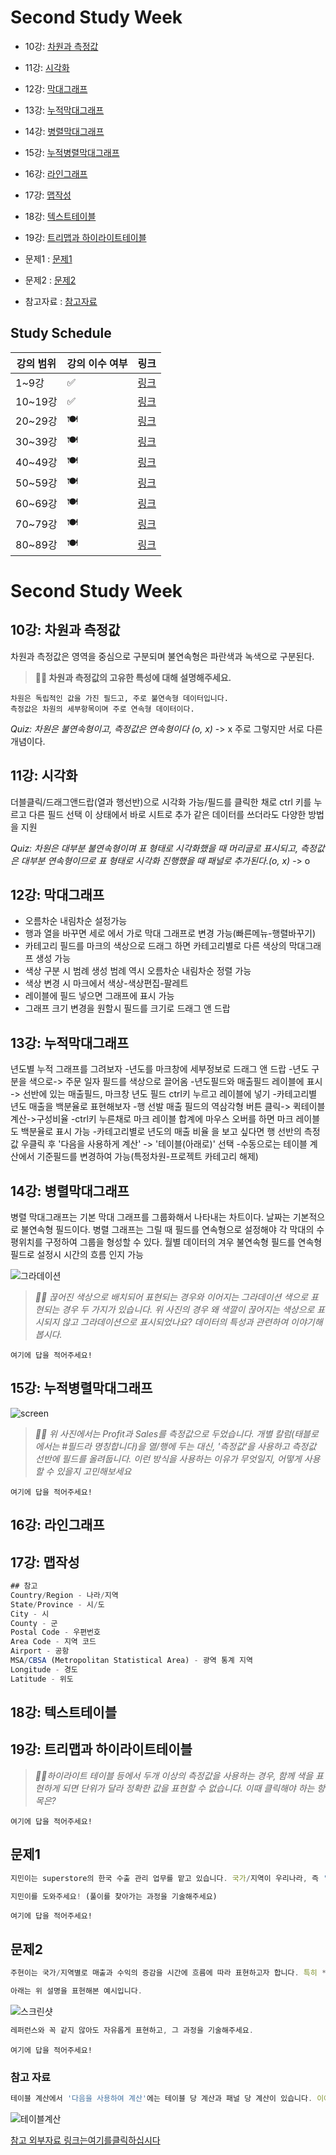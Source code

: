 # Second Study Week

- 10강: [차원과 측정값](#10강-차원과-측정값)

- 11강: [시각화](#11강-시각화)

- 12강: [막대그래프](#12강-막대그래프)

- 13강: [누적막대그래프](#13강-누적막대그래프)

- 14강: [병렬막대그래프](#14강-병렬막대그래프)

- 15강: [누적병렬막대그래프](#15강-누적병렬막대그래프)

- 16강: [라인그래프](#16강-라인그래프)

- 17강: [맵작성](#17강-맵작성)

- 18강: [텍스트테이블](#18강-텍스트테이블)

- 19강: [트리맵과 하이라이트테이블](#19강-트리맵과-하이라이트테이블)

- 문제1 : [문제1](#문제1)

- 문제2 : [문제2](#문제2)

- 참고자료 : [참고자료](#참고-자료)



## Study Schedule

| 강의 범위     | 강의 이수 여부 | 링크                                                                                                        |
|--------------|---------|-----------------------------------------------------------------------------------------------------------|
| 1~9강        |  ✅      | [링크](https://youtu.be/3ovkUe-TP1w?si=CRjj99Qm300unSWt)       |
| 10~19강      | ✅      | [링크](https://www.youtube.com/watch?v=AXkaUrJs-Ko&list=PL87tgIIryGsa5vdz6MsaOEF8PK-YqK3fz&index=75)       |
| 20~29강      | 🍽️      | [링크](https://www.youtube.com/watch?v=AXkaUrJs-Ko&list=PL87tgIIryGsa5vdz6MsaOEF8PK-YqK3fz&index=65)       |
| 30~39강      | 🍽️      | [링크](https://www.youtube.com/watch?v=e6J0Ljd6h44&list=PL87tgIIryGsa5vdz6MsaOEF8PK-YqK3fz&index=55)       |
| 40~49강      | 🍽️      | [링크](https://www.youtube.com/watch?v=AXkaUrJs-Ko&list=PL87tgIIryGsa5vdz6MsaOEF8PK-YqK3fz&index=45)       |
| 50~59강      | 🍽️      | [링크](https://www.youtube.com/watch?v=AXkaUrJs-Ko&list=PL87tgIIryGsa5vdz6MsaOEF8PK-YqK3fz&index=35)       |
| 60~69강      | 🍽️      | [링크](https://www.youtube.com/watch?v=AXkaUrJs-Ko&list=PL87tgIIryGsa5vdz6MsaOEF8PK-YqK3fz&index=25)       |
| 70~79강      | 🍽️      | [링크](https://www.youtube.com/watch?v=AXkaUrJs-Ko&list=PL87tgIIryGsa5vdz6MsaOEF8PK-YqK3fz&index=15)       |
| 80~89강      | 🍽️      | [링크](https://www.youtube.com/watch?v=AXkaUrJs-Ko&list=PL87tgIIryGsa5vdz6MsaOEF8PK-YqK3fz&index=5)        |


<!-- 여기까진 그대로 둬 주세요-->
<!-- 이 안에 들어오는 텍스트는 주석입니다. -->

# Second Study Week

## 10강: 차원과 측정값

차원과 측정값은 영역을 중심으로 구분되며 불연속형은 파란색과 녹색으로 구분된다. 

> **🧞‍♀️ 차원과 측정값의 고유한 특성에 대해 설명해주세요.**

```
차원은 독립적인 값을 가진 필드고, 주로 불연속형 데이터입니다.
측정값은 차원의 세부항목이며 주로 연속형 데이터이다. 
```

*Quiz: 차원은 불연속형이고, 측정값은 연속형이다 (o, x)* -> x 주로 그렇지만 서로 다른 개념이다. 


## 11강: 시각화

더블클릭/드래그앤드랍(열과 행선반)으로 시각화 가능/필드를 클릭한 채로 ctrl 키를 누르고 다른 필드 선택 이 상태에서 바로 시트로 추가
같은 데이터를 쓰더라도 다양한 방법을 지원

*Quiz: 차원은 대부분 불연속형이며 표 형태로 시각화했을 때 머리글로 표시되고, 측정값은 대부분 연속형이므로 표 형태로 시각화 진행했을 때 패널로 추가된다.(o, x)* -> o

## 12강: 막대그래프

- 오름차순 내림차순 설정가능
- 행과 열을 바꾸면 세로 에서 가로 막대 그래프로 변경 가능(빠른메뉴-행렬바꾸기)
- 카테고리 필드를 마크의 색상으로 드래그 하면 카테고리별로 다른 색상의 막대그래프 생성 가능 
- 색상 구분 시 범례 생성 범례 역시 오름차순 내림차순 정렬 가능
- 색상 변경 시 마크에서 색상-색상편집-팔레트
- 레이블에 필드 넣으면 그래프에 표시 가능
- 그래프 크기 변경을 원할시 필드를 크기로 드래그 앤 드랍


## 13강: 누적막대그래프

년도별 누적 그래프를 그려보자
-년도를 마크창에 세부정보로 드래그 앤 드랍
-년도 구분을 색으로-> 주문 일자 필드를 색상으로 끌어옴
-년도필드와 매출필드 레이블에 표시 -> 선반에 있는 매출필드, 마크창 년도 필드 ctrl키 누르고 레이블에 넣기
-카테고리별 년도 매출을 백분율로 표현해보자
 -행 선발 매출 필드의 역삼각형 버튼 클릭-> 퀵테이블 계산->구성비율
 -ctrl키 누른채로 마크 레이블 합계에 마우스 오버를 하면 마크 레이블도 백분율로 표시 가능
 -카테고리별로 년도의 매출 비율 을 보고 싶다면 행 선반의 측정값 우클릭 후 '다음을 사용하게 계산' -> '테이블(아래로)' 선택
  -수동으로는 테이블 계산에서 기준필드를 변경하여 가능(특정차원-프로젝트 카테고리 해제)

<!-- 테이블(아래로)와 테이블(옆으로)의 계산 방식을 습득해보세요. 이에 관련해 아래 참고자료도 있습니다 :) -->

## 14강: 병렬막대그래프

병렬 막대그래프는 기본 막대 그래프를 그룹화해서 나타내는 차트이다. 
날짜는 기본적으로 불연속형 필드이다. 병렬 그래프는 그릴 때 필드를 연속형으로 설정해야 각 막대의 수평위치를 구정하여 그룹을 형성할 수 있다. 
월별 데이터의 겨우 불연속형 필드를 연속형 필드로 설정시 시간의 흐름 인지 가능

![그라데이션](https://github.com/yousrchive/BUSINESS-INTELLIGENCE-TABLEAU/blob/main/study/img/2nd%20study/%E1%84%89%E1%85%B3%E1%84%8F%E1%85%B3%E1%84%85%E1%85%B5%E1%86%AB%E1%84%89%E1%85%A3%E1%86%BA%202024-09-12%20%E1%84%8B%E1%85%A9%E1%84%8C%E1%85%A5%E1%86%AB%201.54.19.png?raw=true)

> *🧞‍♀️ 끊어진 색상으로 배치되어 표현되는 경우와 이어지는 그라데이션 색으로 표현되는 경우 두 가지가 있습니다. 위 사진의 경우 왜 색깔이 끊어지는 색상으로 표시되지 않고 그라데이션으로 표시되었나요? 데이터의 특성과 관련하여 이야기해 봅시다.*

```
여기에 답을 적어주세요!
```

## 15강: 누적병렬막대그래프

<!-- 누적병렬막대그래프에 관해 배우게 된 점을 적어주세요 -->

![screen](https://github.com/yousrchive/BUSINESS-INTELLIGENCE-TABLEAU/blob/main/study/img/2nd%20study/%E1%84%89%E1%85%B3%E1%84%8F%E1%85%B3%E1%84%85%E1%85%B5%E1%86%AB%E1%84%89%E1%85%A3%E1%86%BA%202024-09-12%20%E1%84%8B%E1%85%A9%E1%84%8C%E1%85%A5%E1%86%AB%201.57.52.png?raw=true)


> *🧞‍♀️ 위 사진에서는 Profit과 Sales를 측정값으로 두었습니다.  개별 칼럼(태블로에서는 #필드라 명칭합니다)을 열/행에 두는 대신, '측정값'을 사용하고 측정값 선반에 필드를 올려둡니다. 이런 방식을 사용하는 이유가 무엇일지, 어떻게 사용할 수 있을지 고민해보세요*

```
여기에 답을 적어주세요!
```

<!-- 정답은 없습니다 -->

## 16강: 라인그래프

<!-- 라인그래프에 관해 배우게 된 점을 적어주세요 -->


## 17강: 맵작성

<!-- 맵차트 관해 배우게 된 점을 적어주세요 -->

```js
## 참고
Country/Region - 나라/지역
State/Province - 시/도
City - 시
County - 군
Postal Code - 우편번호
Area Code - 지역 코드
Airport - 공항
MSA/CBSA (Metropolitan Statistical Area) - 광역 통계 지역
Longitude - 경도
Latitude - 위도
```

## 18강: 텍스트테이블

<!-- 텍스트테이블에 관해 배우게 된 점을 적어주세요-->

## 19강: 트리맵과 하이라이트테이블

> *🧞‍♀️하이라이트 테이블 등에서 두개 이상의 측정값을 사용하는 경우, 함께 색을 표현하게 되면 단위가 달라 정확한 값을 표현할 수 없습니다. 이때 클릭해야 하는 항목은?*

```
여기에 답을 적어주세요!
```


## 문제1

```js
지민이는 superstore의 한국 수출 관리 업무를 맡고 있습니다. 국가/지역이 우리나라, 즉 'South Korea'인 데이터만을 필터링하여, 상품 하위범주 별로 각 하위범주가 매출의 비율 중 얼마만큼을 차지하는지를 트리맵으로 확인하고 싶습니다. 트리맵의 각 네모 안에 표시되는 텍스트에는 **해당 범주의 이름과 전체에서 해당 범주가 차지하는 비율**이 표시되었으면 합니다.

지민이를 도와주세요! (풀이를 찾아가는 과정을 기술해주세요)
```

```
여기에 답을 적어주세요!
```

## 문제2

```js
주현이는 국가/지역별로 매출과 수익의 증감을 시간에 흐름에 따라 표현하고자 합니다. 특히 **한국/중국/일본**을 비교하고자 해당 3국을 남기고 필터링했고, 3개 국가를 매출과 수익이라는 두 가지 지표로 확인해보았습니다.

아래는 위 설명을 표현해본 예시입니다.
```

![스크린샷](
https://github.com/yousrchive/BUSINESS-INTELLIGENCE-TABLEAU/blob/main/study/img/3rd%20study/%E1%84%89%E1%85%B3%E1%84%8F%E1%85%B3%E1%84%85%E1%85%B5%E1%86%AB%E1%84%89%E1%85%A3%E1%86%BA%202024-09-12%20%E1%84%8B%E1%85%A9%E1%84%92%E1%85%AE%203.13.22.png?raw=true)

```js
레퍼런스와 꼭 같지 않아도 자유롭게 표현하고, 그 과정을 기술해주세요.
```

```
여기에 답을 적어주세요!
```

### 참고 자료

```js
테이블 계산에서 '다음을 사용하여 계산'에는 테이블 당 계산과 패널 당 계산이 있습니다. 이에 대해 이해하는 것이 꼭 필요하기 때문에, 외부 레퍼런스를 참고하여 이 단계에서 꼭! 학습 후, 넘어가주세요 :)
```

![테이블계산](https://velog.velcdn.com/images/eunsuh/post/8a56ab15-930d-4ad6-b5ab-74513863115f/image.png
)

[참고 외부자료 링크는여기를클릭하십시다](https://velog.io/@eunsuh/Tableau-%EB%A0%88%EB%B2%A8UP-%EA%B0%95%EC%9D%98-%EC%A0%95%EB%A6%AC-1-%ED%85%8C%EC%9D%B4%EB%B8%94-%EA%B3%84%EC%82%B0)
